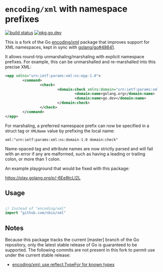# `encoding/xml` with namespace prefixes

[![build status](https://img.shields.io/github/actions/workflow/status/nbio/xml/go.yaml?branch=main)](https://github.com/nbio/xml/actions)
[![pkg.go.dev](https://img.shields.io/badge/docs-pkg.go.dev-blue.svg)](https://pkg.go.dev/github.com/nbio/xml)

This is a fork of the Go [encoding/xml](https://pkg.go.dev/encoding/xml) package that improves support for XML namespaces, kept in sync with [golang/go#48641](https://github.com/golang/go/pull/48641).

It allows round-trip unmarshaling/marshaling with explicit namespace prefixes. For example, this can be unmarshalled and re-marshalled into this precise XML:

```xml
<epp xmlns="urn:ietf:params:xml:ns:epp-1.0">
        <command>
                <check>
                        <domain:check xmlns:domain="urn:ietf:params:xml:ns:domain-1.0">
                                <domain:name>golang.org</domain:name>
                                <domain:name>go.dev</domain:name>
                        </domain:check>
                </check>
        </command>
</epp>
```

For marshaling, a preferred namespace prefix can now be specified in a struct tag or `XMLName` value by prefixing the local name:

`xml:"urn:ietf:params:xml:ns:domain-1.0 domain:check"`

Name-spaced tag and attribute names are now strictly parsed and will fail with an error if any are malformed, such as having a leading or trailing colon, or more than 1 colon.

An example playground that would be fixed with this package:

https://play.golang.org/p/-6Ee8tcLl2L

## Usage

```go

// Instead of "encoding/xml"
import "github.com/nbio/xml"
```

## Notes

Because this package tracks the current [master] branch of the Go repository, only the latest stable release of Go is guaranteed to be supported. The following commits are not present in this fork to permit use under the current stable release:

- [encoding/xml: use reflect.TypeFor for known types](https://github.com/golang/go/commit/db25bc19e5221c7df2caed3b1daeda673ec757d9)
